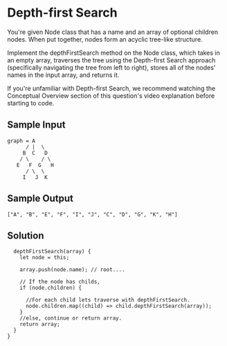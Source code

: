 # Depth-first Search

You're given Node class that has a name and an array of optional children nodes. When put together, nodes form an acyclic tree-like structure.

Implement the depthFirstSearch method on the Node class, which takes in an empty array, traverses the tree using the Depth-first Search approach (specifically navigating the tree from left to right), stores all of the nodes' names in the input array, and returns it.

If you're unfamiliar with Depth-first Search, we recommend watching the Conceptual Overview section of this question's video explanation before starting to code.

## Sample Input

```
graph = A
      / |  \
     B  C   D
    / \    / \
   E   F  G   H
      / \  \
     I   J  K
```

## Sample Output

```
["A", "B", "E", "F", "I", "J", "C", "D", "G", "K", "H"]
```

## Solution

```
  depthFirstSearch(array) {
    let node = this;

    array.push(node.name); // root....

    // If the node has childs,
    if (node.children) {

      //For each child lets traverse with depthFirstSearch.
      node.children.map((child) => child.depthFirstSearch(array));
    }
    //else, continue or return array.
    return array;
  }
}
```
